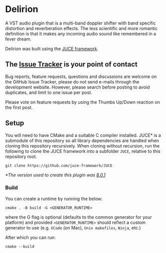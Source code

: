 # Delirion

A VST audio plugin that is a multi-band doppler shifter with band specific distortion and reverberation effects.
The less scientific and more romantic definition is that it makes any incoming audio sound like remembered in a fever dream.

Delirion was built using the [JUCE framework](https://github.com/juce-framework/JUCE).

## The [Issue Tracker](https://github.com/igorski/delirion/issues) is your point of contact

Bug reports, feature requests, questions and discussions are welcome on the GitHub Issue Tracker, please do not send e-mails through the development website. However, please search before posting to avoid duplicates, and limit to one issue per post.

Please vote on feature requests by using the Thumbs Up/Down reaction on the first post.

## Setup

You will need to have CMake and a suitable C compiler installed. JUCE* is a submodule of this repository so
all library dependencies are handled when cloning this repository recursively. When cloning without recursion,
run the following to clone the JUCE framework into a subfolder `JUCE`, relative to this repository root.

```
git clone https://github.com/juce-framework/JUCE
```

_*The version used to create this plugin was [8.0.1](https://github.com/juce-framework/JUCE/releases/tag/8.0.1)_

### Build

You can create a runtime by running the below:

```
cmake . -B build -G <GENERATOR_RUNTIME>
```

where the G flag is optional (defaults to the common generator for your platform) and provided `<GENERATOR_RUNTIME>` should reflect a custom generator to use (e.g. `XCode` (on Mac), `Unix makefiles`, `Ninja`, etc.)

After which you can run:

```
cmake --build
```